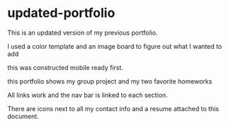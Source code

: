 # updated-portfolio

This is an updated version of my previous portfolio.

I used a color template and an image board to figure out what I wanted to add

this was constructed mobile ready first.

this portfolio shows my group project and my two favorite homeworks

All links work and the nav bar is linked to each section.

There are icons next to all my contact info and a resume attached to this document.

